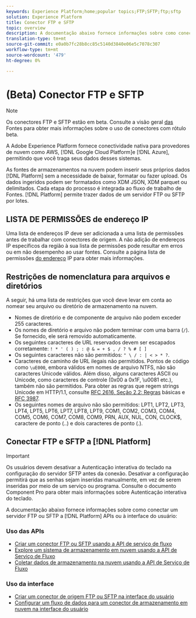 ```yaml
---
keywords: Experience Platform;home;popular topics;FTP;SFTP;ftp;sftp
solution: Experience Platform
title: Conector FTP e SFTP
topic: overview
description: A documentação abaixo fornece informações sobre como conectar um servidor FTP ou STFP à plataforma usando APIs ou a interface do usuário.
translation-type: tm+mt
source-git-commit: e0a0b7fc28b8cc85c5140d3840e06e5c7078c307
workflow-type: tm+mt
source-wordcount: '479'
ht-degree: 0%

---
```



# (Beta) Conector FTP e SFTP

>[!NOTE]
>
>Os conectores FTP e SFTP estão em beta. Consulte a visão geral [das](../../home.md#terms-and-conditions) Fontes para obter mais informações sobre o uso de conectores com rótulo beta.

A Adobe Experience Platform fornece conectividade nativa para provedores de nuvem como AWS, [!DNL Google Cloud Platform]e [!DNL Azure], permitindo que você traga seus dados desses sistemas.

As fontes de armazenamentos na nuvem podem inserir seus próprios dados [!DNL Platform] sem a necessidade de baixar, formatar ou fazer upload. Os dados ingeridos podem ser formatados como XDM JSON, XDM parquet ou delimitados. Cada etapa do processo é integrada ao fluxo de trabalho de Fontes. [!DNL Platform] permite trazer dados de um servidor FTP ou SFTP por lotes.

## LISTA DE PERMISSÕES de endereço IP

Uma lista de endereços IP deve ser adicionada a uma lista de permissões antes de trabalhar com conectores de origem. A não adição de endereços IP específicos da região à sua lista de permissões pode resultar em erros ou em não desempenho ao usar fontes. Consulte a página lista de permissões [do endereço](../../ip-address-allow-list.md) IP para obter mais informações.

## Restrições de nomenclatura para arquivos e diretórios

A seguir, há uma lista de restrições que você deve levar em conta ao nomear seu arquivo ou diretório de armazenamento na nuvem.

- Nomes de diretório e de componente de arquivo não podem exceder 255 caracteres.
- Os nomes de diretório e arquivo não podem terminar com uma barra (`/`). Se fornecido, ele será removido automaticamente.
- Os seguintes caracteres de URL reservados devem ser escapados corretamente: `! * ' ( ) ; : @ & = + $ , / ? % # [ ]`
- Os seguintes caracteres não são permitidos: `" \ / : | < > * ?`.
- Caracteres de caminho de URL ilegais não permitidos. Pontos de código como `\uE000`, embora válidos em nomes de arquivo NTFS, não são caracteres Unicode válidos. Além disso, alguns caracteres ASCII ou Unicode, como caracteres de controle (0x00 a 0x1F, \u0081 etc.), também não são permitidos. Para obter as regras que regem strings Unicode em HTTP/1.1, consulte [RFC 2616, Seção 2.2: Regras](https://www.ietf.org/rfc/rfc2616.txt) básicas e [RFC 3987](https://www.ietf.org/rfc/rfc3987.txt).
- Os seguintes nomes de arquivo não são permitidos: LPT1, LPT2, LPT3, LPT4, LPT5, LPT6, LPT7, LPT8, LPT9, COM1, COM2, COM3, COM4, COM5, COM6, COM7, COM8, COM9, PRN, AUX, NUL, CON, CLOCK$, caractere de ponto (..) e dois caracteres de ponto (.).

## Conectar FTP e SFTP a [!DNL Platform]

>[!IMPORTANT]
>
>Os usuários devem desativar a Autenticação interativa do teclado na configuração do servidor SFTP antes da conexão. Desativar a configuração permitirá que as senhas sejam inseridas manualmente, em vez de serem inseridas por meio de um serviço ou programa. Consulte o documento [](https://doc.componentpro.com/ComponentPro-Sftp/authenticating-with-a-keyboard-interactive-authentication) Component Pro para obter mais informações sobre Autenticação interativa do teclado.

A documentação abaixo fornece informações sobre como conectar um servidor FTP ou SFTP a [!DNL Platform] APIs ou à interface do usuário:

### Uso das APIs

- [Criar um conector FTP ou SFTP usando a API de serviço de fluxo](../../tutorials/api/create/cloud-storage/sftp.md)
- [Explore um sistema de armazenamento em nuvem usando a API de Serviço de Fluxo](../../tutorials/api/explore/cloud-storage.md)
- [Coletar dados de armazenamento na nuvem usando a API de Serviço de Fluxo](../../tutorials/api/collect/cloud-storage.md)

### Uso da interface

- [Criar um conector de origem FTP ou SFTP na interface do usuário](../../tutorials/ui/create/cloud-storage/ftp-sftp.md)
- [Configurar um fluxo de dados para um conector de armazenamento em nuvem na interface do usuário](../../tutorials/ui/dataflow/batch/cloud-storage.md)